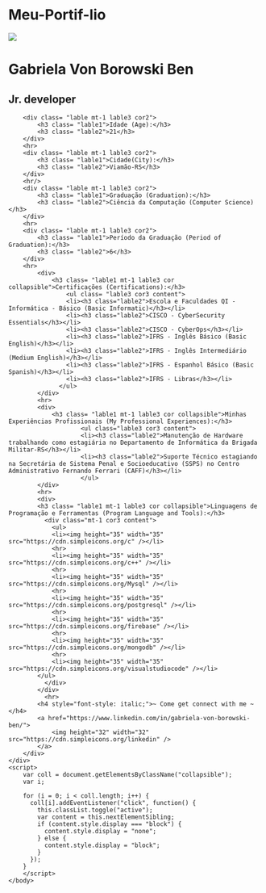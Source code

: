 ﻿# Meu-Portif-lio
<!DOCTYPE html>
<html>
<head>
    <meta charset='utf-8'>
    <meta http-equiv='X-UA-Compatible' content='IE=edge'>
    <title>Meu Portifolio</title>
    <meta name='viewport' content='width=device-width, initial-scale=1'>
    <link rel="stylesheet" type="text/css" href="MeuEstilo.css">
    <link rel="preconnect" href="https://fonts.googleapis.com">
    <link rel="icon" type="image/x-icon" href="/images/images.png">
    <link rel="preconnect" href="https://fonts.gstatic.com" crossorigin>
    <link href="https://fonts.googleapis.com/css2?family=Roboto:ital,wght@0,100;0,300;0,400;0,500;0,700;0,900;1,100;1,300;1,400;1,500;1,700;1,900&display=swap" rel="stylesheet">
    <link rel="preconnect" href="https://fonts.googleapis.com">
    <link rel="preconnect" href="https://fonts.gstatic.com" crossorigin>
    <link href="https://fonts.googleapis.com/css2?family=Dancing+Script:wght@400..700&display=swap" rel="stylesheet">

</head>
<body class="Portifolio">
    <div class="roboto-medium">
     <div class="lable"> 
        <div>
            <img src="https://media.licdn.com/dms/image/C4D03AQF8YoIl85I41A/profile-displayphoto-shrink_200_200/0/1652819792513?e=1715212800&v=beta&t=7amsA6wWbQd6BOGdwbvpjDvnmes7rX-nnmIB5TyLsVU"
            class="profile-img">
        </div>
        <div class="profile-info mt-5">
            <H1 class="dancing-script">Gabriela Von Borowski Ben</H1>
            <h2 class="dancing-script">Jr. developer </h2>
        </div>
     </div>
        

        <div class= "lable mt-1 lable3 cor2">
            <h3 class= "lable1">Idade (Age):</h3>
            <h3 class= "lable2">21</h3>
        </div>
        <hr>
        <div class= "lable mt-1 lable3 cor2">
            <h3 class= "lable1">Cidade(City):</h3>
            <h3 class= "lable2">Viamão-RS</h3>
        </div>
        <hr/>
        <div class= "lable mt-1 lable3 cor2">
            <h3 class= "lable1">Graduação (Graduation):</h3>
            <h3 class= "lable2">Ciência da Computação (Computer Science)</h3>
        </div>
        <hr>
        <div class= "lable mt-1 lable3 cor2">
            <h3 class= "lable1">Período da Graduação (Period of Graduation):</h3>
            <h3 class= "lable2">6</h3>
        </div>
        <hr>
            <div>
                <h3 class= "lable1 mt-1 lable3 cor collapsible">Certificações (Certifications):</h3>     
                    <ul class= "lable3 cor3 content">
                    <li><h3 class="lable2">Escola e Faculdades QI - Informática - Básico (Basic Informatic)</h3></li>
                    <li><h3 class="lable2">CISCO - CyberSecurity Essentials</h3></li>
                    <li><h3 class="lable2">CISCO - CyberOps</h3></li>
                    <li><h3 class="lable2">IFRS - Inglês Básico (Basic English)</h3></li>
                    <li><h3 class="lable2">IFRS - Inglês Intermediário (Medium English)</h3></li>
                    <li><h3 class="lable2">IFRS - Espanhol Básico (Basic Spanish)</h3></li>
                    <li><h3 class="lable2">IFRS - Libras</h3></li>
                  </ul>
            </div>
            <hr>
            <div>
                <h3 class= "lable1 mt-1 lable3 cor collapsible">Minhas Experiências Profissionais (My Professional Experiences):</h3>
                        <ul class="lable3 cor3 content">
                        <li><h3 class="lable2">Manutenção de Hardware trabalhando como estagiária no Departamento de Informática da Brigada Militar-RS</h3></li>
                        <li><h3 class="lable2">Suporte Técnico estagiando na Secretária de Sistema Penal e Socioeducativo (SSPS) no Centro Administrativo Fernando Ferrari (CAFF)</h3></li>
                        </ul>
            </div>
            <hr>
            <div>
            <h3 class= "lable1 mt-1 lable3 cor collapsible">Linguagens de Programação e Ferramentas (Program Language and Tools):</h3>
              <div class="mt-1 cor3 content">
                <ul>
                <li><img height="35" width="35" src="https://cdn.simpleicons.org/c" /></li>
                <hr>
                <li><img height="35" width="35" src="https://cdn.simpleicons.org/c++" /></li>
                <hr>
                <li><img height="35" width="35" src="https://cdn.simpleicons.org/Mysql" /></li>
                <hr>
                <li><img height="35" width="35" src="https://cdn.simpleicons.org/postgresql" /></li>
                <hr>
                <li><img height="35" width="35" src="https://cdn.simpleicons.org/firebase" /></li>
                <hr>
                <li><img height="35" width="35" src="https://cdn.simpleicons.org/mongodb" /></li>
                <hr>
                <li><img height="35" width="35" src="https://cdn.simpleicons.org/visualstudiocode" /></li>
            </ul>
              </div>
            </div>
              <hr>
            <h4 style="font-style: italic;">~ Come get connect with me ~</h4>
            <a href="https://www.linkedin.com/in/gabriela-von-borowski-ben/">
                <img height="32" width="32" src="https://cdn.simpleicons.org/linkedin" />
            </a> 
        </div>
    </div>
    <script>
        var coll = document.getElementsByClassName("collapsible");
        var i;
        
        for (i = 0; i < coll.length; i++) {
          coll[i].addEventListener("click", function() {
            this.classList.toggle("active");
            var content = this.nextElementSibling;
            if (content.style.display === "block") {
              content.style.display = "none";
            } else {
              content.style.display = "block";
            }
          });
        }
        </script>
    </body>
</html>

